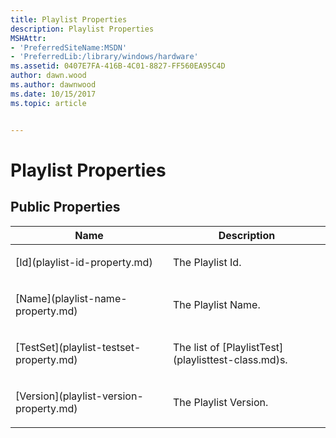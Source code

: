 ```yaml
---
title: Playlist Properties
description: Playlist Properties
MSHAttr:
- 'PreferredSiteName:MSDN'
- 'PreferredLib:/library/windows/hardware'
ms.assetid: 0407E7FA-416B-4C01-8827-FF560EA95C4D
author: dawn.wood
ms.author: dawnwood
ms.date: 10/15/2017
ms.topic: article


---
```


# Playlist Properties


## <span id="Public_Properties"></span><span id="public_properties"></span><span id="PUBLIC_PROPERTIES"></span>Public Properties


<table>
<colgroup>
<col width="50%" />
<col width="50%" />
</colgroup>
<thead>
<tr class="header">
<th>Name</th>
<th>Description</th>
</tr>
</thead>
<tbody>
<tr class="odd">
<td><p>[Id](playlist-id-property.md)</p></td>
<td><p>The Playlist Id.</p></td>
</tr>
<tr class="even">
<td><p>[Name](playlist-name-property.md)</p></td>
<td><p>The Playlist Name.</p></td>
</tr>
<tr class="odd">
<td><p>[TestSet](playlist-testset-property.md)</p></td>
<td><p>The list of [PlaylistTest](playlisttest-class.md)s.</p></td>
</tr>
<tr class="even">
<td><p>[Version](playlist-version-property.md)</p></td>
<td><p>The Playlist Version.</p></td>
</tr>
</tbody>
</table>

 

 

 






